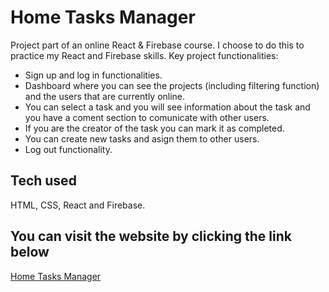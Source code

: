 # Home Tasks Manager

Project part of an online React & Firebase course. I choose to do this to practice my React and Firebase skills. Key project functionalities:

  - Sign up and log in functionalities.
  - Dashboard where you can see the projects (including filtering function) and the users that are currently online.
  - You can select a task and you will see information about the task and you have a coment section to comunicate with other users.
  - If you are the creator of the task you can mark it as completed.
  - You can create new tasks and asign them to other users.
  - Log out functionality.

## Tech used

HTML, CSS, React and Firebase.

## You can visit the website by clicking the link below

[Home Tasks Manager](https://the-dojo-site.netlify.app/)
